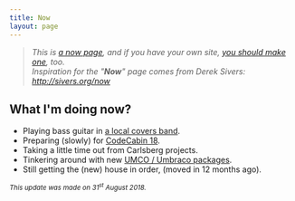 ```yaml
---
title: Now
layout: page
---
```


> _This is [a now page](http://nownownow.com/about), and if you have your own site, [you should make one](http://nownownow.com/about), too._<br>
> _Inspiration for the "**Now**" page comes from Derek Sivers: <http://sivers.org/now>_

## What I'm doing now?

* Playing bass guitar in [a local covers band](https://thedysfunctions.uk/).
* Preparing (slowly) for [CodeCabin 18](https://codecab.in/).
* Taking a little time out from Carlsberg projects.
* Tinkering around with new [UMCO / Umbraco packages](https://github.com/umco).
* Still getting the (new) house in order, (moved in 12 months ago).

<small>_This update was made on 31<sup>st</sup> August 2018._</small>
